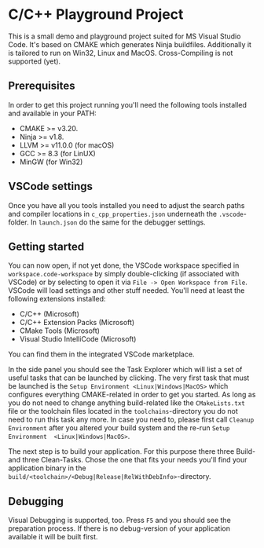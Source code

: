 # C/C++ Playground Project
This is a small demo and playground project suited for MS Visual Studio Code. It's based on CMAKE which generates Ninja buildfiles.
Additionally it is tailored to run on Win32, Linux and MacOS. Cross-Compiling is not supported (yet).
## Prerequisites
In order to get this project running you'll need the following tools installed and available in your PATH:
* CMAKE >= v3.20.
* Ninja >= v1.8.
* LLVM >= v11.0.0 (for macOS)
* GCC >= 8.3 (for LinUX)
* MinGW (for Win32)

## VSCode settings
Once you have all you tools installed you need to adjust the search paths and compiler locations in `c_cpp_properties.json` underneath the `.vscode`-folder. In `launch.json` do the same for the debugger settings.

## Getting started
You can now open, if not yet done, the VSCode workspace specified in `workspace.code-workspace` by simply double-clicking (if associated with VSCode) or by selecting to open it via `File -> Open Workspace from File`. VSCode will load settings and other stuff needed. You'll need at least the following extensions installed:
* C/C++ (Microsoft)
* C/C++ Extension Packs (Microsoft)
* CMake Tools (Microsoft)
* Visual Studio IntelliCode (Microsoft)

You can find them in the integrated VSCode marketplace.

In the side panel you should see the Task Explorer which will list a set of useful tasks that can be launched by clicking. The very first task that must be launched is the `Setup Environment <Linux|Windows|MacOS>` which configures everything CMAKE-related in order to get you started. As long as you do not need to change anything build-related like the `CMakeLists.txt` file or the toolchain files located in the `toolchains`-directory you do not need to run this task any more. In case you need to, please first call `Cleanup Environment` after you altered your build system and the re-run `Setup Environment  <Linux|Windows|MacOS>`.

The next step is to build your application. For this purpose there three Build- and three Clean-Tasks. Chose the one that fits your needs you'll find your application binary in the
`build/<toolchain>/<Debug|Release|RelWithDebInfo>`-directory.

## Debugging
Visual Debugging is supported, too. Press `F5` and you should see the preparation process. If there is no debug-version of your application available it will be built first.